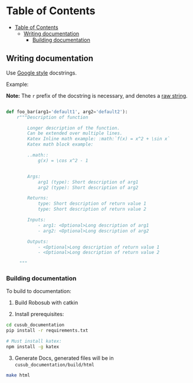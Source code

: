 
# Table of Contents


- [Table of Contents](#table-of-contents)
    - [Writing documentation](#writing-documentation)
      - [Building documentation](#building-documentation)
 



## Writing documentation

Use [Google style](http://sphinxcontrib-napoleon.readthedocs.io/en/latest/example_google.html)
docstrings.

Example:

**Note:** The `r` prefix of the docstring is necessary, and denotes a [raw string](https://docs.python.org/2/reference/lexical_analysis.html#string-literals).
```python

def foo_bar(arg1='default1', arg2='default2'):
    r"""Description of function

        Longer description of the function.
        Can be extended over multiple lines.
        Katex Inline math example: :math:`f(x) = x^2 + \sin x`
        Katex math block example:

        ..math::
            g(x) = \cos x^2 - 1


        Args:
            arg1 (type): Short description of arg1
            arg2 (type): Short description of arg2

        Returns:
            type: Short description of return value 1
            type: Short description of return value 2 

        Inputs:
            - arg1: <Optional>Long description of arg1
            - arg2: <Optional>Long description of arg2

        Outputs:
            - <Optional>Long description of return value 1
            - <Optional>Long description of return value 2

     """
```



### Building documentation

To build to documentation:

1. Build Robosub with catkin

2. Install prerequisites:

```bash
cd cusub_documentation
pip install -r requirements.txt

# Must install katex:
npm install -g katex
```

3. Generate Docs, generated files will be in `cusub_documentation/build/html`

```bash
make html
```

